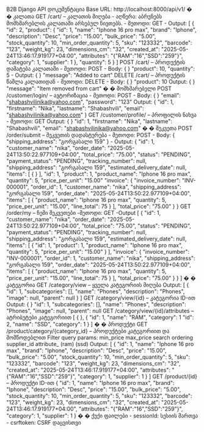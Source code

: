 B2B Django API დოკუმენტაცია 
Base URL: http://localhost:8000/api/v1/ 
�
�	კალათა 
GET /cart/ – კალათის მიღება - აღწერა: აბრუნებს მომხმარებლის კალათაში არსებულ ნივთებს. - მეთოდი: GET - Output: 
[ 
{ 
"id": 2, 
"product": { 
"id": 1, 
"name": "Iphone 16 pro max", 
"brand": "Iphone", 
"description": "Desc", 
"price": "15.00", 
"bulk_price": "5.00", 
"stock_quantity": 10, 
"min_order_quantity": 5, 
"sku": "123332", 
"barcode": "123", 
"weight_kg": 23, 
"dimensions_cm": "32", 
"created_at": "2025-05-24T13:46:17.919177+04:00", 
"attributes": "{\"RAM\":\"16\",\"SSD\":\"259\"}", 
"category": 1, 
"supplier": 1 
}, 
"quantity": 5 
} 
] 
POST /cart/ – პროდუქტის დამატება კალათაში - მეთოდი: POST - Body: 
{ 
} 
  "product": 10, 
  "quantity": 5 - Output: 
{ 
} 
"message": "Added to cart" 
DELETE /cart/ – პროდუქტის წაშლა კალათიდან - მეთოდი: DELETE - Body: 
{ 
} 
  "product": 10 
Output: 
{ 
} 
"message": "Item removed from cart" 
�
�	მომხმარებელი 
POST /customer/login/ – ავტორიზაცია - მეთოდი: POST - Body: 
{ 
} 
  "email": "shabashvilinika@yahoo.com", 
  "password": "123" 
Output: 
{ 
"id": 1, 
"firstname": "Nika", 
"lastname": "Shabashvili", 
"email": "shabashvilinika@yahoo.com" 
} 
GET /customer/profile/ – პროფილის ნახვა - მეთოდი: GET 
Output: 
{ 
} 
"id": 1, 
"firstname": "Nika", 
"lastname": "Shabashvili", 
"email": "shabashvilinika@yahoo.com" 
�
�	შეკვეთა 
POST /order/submit – შეკვეთის დადასტურება - მეთოდი: POST - Body: 
{ 
  "shipping_address": "გორგასალი 159" 
} - Output: 
{ 
"id": 1, 
"customer_name": "nika", 
"order_date": "2025-05-24T13:50:22.977109+04:00", 
"total_price": "75.00", 
"status": "PENDING", 
"payment_status": "PENDING", 
"tracking_number": null, 
"shipping_address": "გორგასალი 159", 
"estimated_delivery_date": null, 
"items": [ 
{ 
} 
], 
"id": 1, 
"product": 1, 
"product_name": "Iphone 16 pro max", 
"quantity": 5, 
"price_per_unit": "15.00" 
"invoice": { 
  "invoice_number": "INV-000001", 
  "order_id": 1, 
  "customer_name": "nika", 
  "shipping_address": "გორგასალი 159", 
  "order_date": "2025-05-24T13:50:22.977109+04:00", 
  "items": [ 
   { 
    "product_name": "Iphone 16 pro max", 
    "quantity": 5, 
    "price_per_unit": "15.00", 
    "line_total": 75 
   } 
  ], 
  "total_price": "75.00" 
 } 
} 
GET /order/my – ჩემი შეკვეთები -მეთოდი: GET -Output 
[ 
 { 
  "id": 1, 
  "customer_name": "nika", 
  "order_date": "2025-05-24T13:50:22.977109+04:00", 
  "total_price": "75.00", 
  "status": "PENDING", 
  "payment_status": "PENDING", 
  "tracking_number": null, 
  "shipping_address": "გორგასალი 159", 
  "estimated_delivery_date": null, 
  "items": [ 
   { 
    "id": 1, 
    "product": 1, 
    "product_name": "Iphone 16 pro max", 
    "quantity": 5, 
    "price_per_unit": "15.00" 
   } 
  ], 
  "invoice": { 
   "invoice_number": "INV-000001", 
   "order_id": 1, 
   "customer_name": "nika", 
   "shipping_address": "გორგასალი 159", 
   "order_date": "2025-05-24T13:50:22.977109+04:00", 
   "items": [ 
    { 
     "product_name": "Iphone 16 pro max", 
     "quantity": 5, 
     "price_per_unit": "15.00", 
     "line_total": 75 
    } 
   ], 
   "total_price": "75.00" 
  } 
 } 
] 
�
� კატეგორია 
GET /category/view – ყველა კატეგორიის მიღება 
Output: 
[ 
 { 
  "id": 1, 
  "subcategories": [], 
  "name": "Phones", 
  "description": "Phones", 
  "image": null, 
  "parent": null 
} 
] 
GET /category/view/{id} – კატეგორია ID-ით 
Output: 
{ 
} 
"id": 1, 
"subcategories": [], 
"name": "Phones", 
"description": "Phones", 
"image": null, 
"parent": null 
GET /category/view/{id}/attributes – ატრიბუტები კატეგორიით 
[ 
{ 
}, 
{ 
"id": 1, 
"name": "RAM", 
"category": 1 
"id": 2, 
"name": "SSD", 
"category": 1 
} 
] 
�
�	პროდუქტი 
GET /product/category/{category_id} – პროდუქტები კატეგორიით და 
მომწოდებლით 
Filter query params: 
min_price 
max_price 
search 
ordering 
supplier_id 
attribute_ (ram) (ssd) 
Output: 
[ 
{ 
"id": 1, 
"name": "Iphone 16 pro max", 
"brand": "Iphone", 
"description": "Desc", 
"price": "15.00", 
"bulk_price": "5.00", 
"stock_quantity": 10, 
"min_order_quantity": 5, 
"sku": "123332", 
"barcode": "123", 
"weight_kg": 23, 
"dimensions_cm": "32", 
"created_at": "2025-05-24T13:46:17.919177+04:00", 
"attributes": "{\"RAM\":\"16\",\"SSD\":\"259\"}", 
"category": 1, 
"supplier": 1 
} 
] 
GET /product/{id} – პროდუქტი ID-ით 
{ 
"id": 1, 
"name": "Iphone 16 pro max", 
"brand": "Iphone", 
"description": "Desc", 
"price": "15.00", 
"bulk_price": "5.00", 
"stock_quantity": 10, 
"min_order_quantity": 5, 
"sku": "123332", 
"barcode": "123", 
"weight_kg": 23, 
"dimensions_cm": "32", 
"created_at": "2025-05-24T13:46:17.919177+04:00", 
"attributes": "{\"RAM\":\"16\",\"SSD\":\"259\"}", 
"category": 1, 
"supplier": 1 
} 
�
�	ქუქი ფაილები - sessionId: სესიის მართვა - csrftoken: CSRF დაცვისთვი